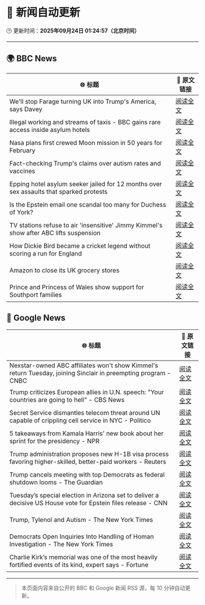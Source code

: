 # 🧠 新闻自动更新

🕒 更新时间：**2025年09月24日 01:24:57（北京时间）**

---

## 🌍 BBC News

| 🌐 标题 | 🔗 原文链接 |
|--------|-------------|
| We'll stop Farage turning UK into Trump's America, says Davey | [阅读全文](https://www.bbc.com/news/articles/c4g7py75g0ko?at_medium=RSS&at_campaign=rss) |
| Illegal working and streams of taxis - BBC gains rare access inside asylum hotels | [阅读全文](https://www.bbc.com/news/articles/cwy8ee2w73jo?at_medium=RSS&at_campaign=rss) |
| Nasa plans first crewed Moon mission in 50 years for February | [阅读全文](https://www.bbc.com/news/articles/cy7pegvz17yo?at_medium=RSS&at_campaign=rss) |
| Fact-checking Trump's claims over autism rates and vaccines | [阅读全文](https://www.bbc.com/news/articles/cj07e3rjev2o?at_medium=RSS&at_campaign=rss) |
| Epping hotel asylum seeker jailed for 12 months over sex assaults that sparked protests | [阅读全文](https://www.bbc.com/news/articles/cp8j5vp7413o?at_medium=RSS&at_campaign=rss) |
| Is the Epstein email one scandal too many for Duchess of York? | [阅读全文](https://www.bbc.com/news/articles/czx0nr29neeo?at_medium=RSS&at_campaign=rss) |
| TV stations refuse to air 'insensitive' Jimmy Kimmel's show after ABC lifts suspension | [阅读全文](https://www.bbc.com/news/articles/cy4j0zldevyo?at_medium=RSS&at_campaign=rss) |
| How Dickie Bird became a cricket legend without scoring a run for England | [阅读全文](https://www.bbc.com/sport/cricket/articles/c3e7pylgzz2o?at_medium=RSS&at_campaign=rss) |
| Amazon to close its UK grocery stores | [阅读全文](https://www.bbc.com/news/articles/cx2xnkkn9ywo?at_medium=RSS&at_campaign=rss) |
| Prince and Princess of Wales show support for Southport families | [阅读全文](https://www.bbc.com/news/articles/c8d7r8225nvo?at_medium=RSS&at_campaign=rss) |

## 📰 Google News

| 🌐 标题 | 🔗 原文链接 |
|--------|-------------|
| Nexstar-owned ABC affiliates won't show Kimmel's return Tuesday, joining Sinclair in preempting program - CNBC | [阅读全文](https://news.google.com/rss/articles/CBMid0FVX3lxTE14bkpPYW5xbzg1d250YjI5U1VDS0VVU080WXRfd0g5SGtBZndBdWw2Zk43ZTZJNTgyQTNiTjJ5QnhXaEhETk00QTh1bVduN0w5Q1h3RDY4LWVqd2VaV1JKRE41bWEwNDNpQldjNTRQQkxPS2h2WGVn0gF8QVVfeXFMUERIUnlqUnN4Rm9hc1FiMFUyRTFVd2JDS2Z1dXlSRlpJM1M4WTZ2bHV2aDIzUTlWanZoUUZMbE1PVUJQZDZvSjVnSi00TXlXbDl1NDM3SGlwY1ZqNWJBeXJndXhHaE1BRmhkU3pTbmRUZzlnaE9oM0ZPUktBZw?oc=5) |
| Trump criticizes European allies in U.N. speech: "Your countries are going to hell" - CBS News | [阅读全文](https://news.google.com/rss/articles/CBMikAFBVV95cUxQaklBM2NSTFhDS2xZeWk0QVkxU1VJRGxLNVh2NU1tM2tOTTBnb1dpYk1EWFV3SkhNb19WZWllNWIweGJwTTJseTBHQUlVLVlKYXpUcEZKM20yM3BCTVRfNXphdVcyc3pUdkxZMVY3d1FlMHpleHpyVEFLWjFpY2pyNlpIZ1NkZkIxRERTZGhQdFjSAZYBQVVfeXFMTUkydXp1Xy1sM2VPcFZ2Ni0wVGdDam9lczZ4OGQ2UHM3bG5nN09pbFhEQk5ObjM0M2JsWU9tRWVxQkhlSGNqRnJCaHh1TUVwOEhzbHY2QjZtb3F4NnpDNzcxWjZILVZxakhNNnNkdEVMUHpoNU5GUmJBNFlpOElVMmlYUHhqa3F3SEdTTTVDWTUxaElDVEt3?oc=5) |
| Secret Service dismantles telecom threat around UN capable of crippling cell service in NYC - Politico | [阅读全文](https://news.google.com/rss/articles/CBMihgFBVV95cUxPbkV5Q0J1bE5fWXRRT2x6dW8wanFFdDR2aFp4d2JRNU5UU3o5TEp3Zm9YY3pDaWxVMWVQTUhXTy01WDhWNEVRdUpxSkRHS2h5LS03S0VGVzZSbzVqM1Z6LVp6RFRpLW5kQ0hHdkd0VWc1QlNDQ0RlZVJMbWRlMm8teGF3ZFh5dw?oc=5) |
| 5 takeaways from Kamala Harris' new book about her sprint for the presidency - NPR | [阅读全文](https://news.google.com/rss/articles/CBMiiwFBVV95cUxNeXFRdUhVaVJwWUZwd2s4SmRYRmZRQWtuYklZWEVxWHdxRzFSQUdWQnFXcWFaUHhaZzh6ZDFuOFRnSkphWng5RzN5dUpWNjNxb2pCM2pJOW50NG5mU19uLVh6d2tsU0pETGR4TVBTVzAxNnJ0TG04a3hSZVMyUTFjVW5ldmgtcmNzd0hv?oc=5) |
| Trump administration proposes new H-1B visa process favoring higher-skilled, better-paid workers - Reuters | [阅读全文](https://news.google.com/rss/articles/CBMiwAFBVV95cUxNM3d3Z3dWa2Q3VENiNDczNjBkZ3gxMGtieklsc2FQWDVONXhoeU9UbmFndUhZZEZqaUlocDlYZEdxMHhUSkN1ejU2VzMtZnFaWllxMmRoZkhTSy1LWElUZmNaaVNITEpsMkJXTE4yZkx5M0pnaktDMTc2c04yMXZ0aWl1ZFhKNjNTNXNZbVJpalFxeFkzQldNWDdHNnp6Y0dISEZMc0tUWGtFR2dRTXdhbnhadi1XaHpqb0xCVklxbHY?oc=5) |
| Trump cancels meeting with top Democrats as federal shutdown looms - The Guardian | [阅读全文](https://news.google.com/rss/articles/CBMilgFBVV95cUxPa0ZPRm5zSldWaFlPZkNmcU91amM3RUZ2ZktIeUZUY3VOdXRrYmpyaS1SVm5sMk96SkZJU24wSFozMENUalBaSmlVS0FVWW9PUmhlbHg1Z0ZEOFNwR0ZHbHVuT3F0Ym1jRzNYSFREQ2RfOG5MLTZUU1lGajVlYS1lMWc2VUJiNVZDdTd1UnFTX2k2eDFOVXc?oc=5) |
| Tuesday’s special election in Arizona set to deliver a decisive US House vote for Epstein files release - CNN | [阅读全文](https://news.google.com/rss/articles/CBMihAFBVV95cUxOd0xUdEkwMERPeDlGaDVRMTkxSlctLTNveDBkRnc3VFF5dHo4M2Zwd0I1U29LalJaMWhUZERsRlNRWXY2anBRNWF2dXN3TjJjY2w1a0dQZFpoY0EweWJPZXUxUHFEcVl1T3E5eU16cllKN3RxdnhLVEhIM0lsb3NHQWxFdnE?oc=5) |
| Trump, Tylenol and Autism - The New York Times | [阅读全文](https://news.google.com/rss/articles/CBMihgFBVV95cUxNQmM5RDFCalFUYU96Z0pBbFdEanp0dk1uNVU0Sms0Rk9EYzZyV2lzU1N4eENrNndNYkxBc3VNRFRGdUNVZXBzZjdSOFdGUGRkbEpvc2NQVXE0U0lXZlRoM1NSRlBSdlQ3X0g3MF9aMmZNbGJ3LVBQaHg0bHp0ZlJVSUJIbUNkZw?oc=5) |
| Democrats Open Inquiries Into Handling of Homan Investigation - The New York Times | [阅读全文](https://news.google.com/rss/articles/CBMijgFBVV95cUxNSjFkb1VtY1ZCbEI0d3NNSWNlVldBcGU5X1dlMl9Gc3JoUklyUmZrN0VKV0dJNGE5OUF6OTh4eDJkY0k0dWZIZFh0Z3lSUXEzd0pZbzV5VlhSTXloS0RlbTQ2akk1RWpaUDh3VkphcTdrdm1mN0pCc25QdUFSVlBUcXNVcWFfekxCdFAxbG9B?oc=5) |
| Charlie Kirk’s memorial was one of the most heavily fortified events of its kind, expert says - Fortune | [阅读全文](https://news.google.com/rss/articles/CBMiuAFBVV95cUxNbmNBakN6cFM4QTE5R2RyY05yMWw2Zk5qZFRNejFvd3hkdzBpTjRwbWwycGhvWFZqMGpqOFZ3dXRoUkZ6ZGU3X0lZU1pCeU5CbXB6cXFnVGFaS3FrRlZMeElybDB6aldYc2Z2cVpXMExHTnRnUEwwNVczM1E1X2pJWjZTdHhtRmlHaUgtWTQzWmppMWw1NTBFN0hlT1cwWm5FX1lUWm95T05uY09IeUpuc25hRnFIcURW?oc=5) |

---
> 本页面内容来自公开的 BBC 和 Google 新闻 RSS 源，每 10 分钟自动更新。